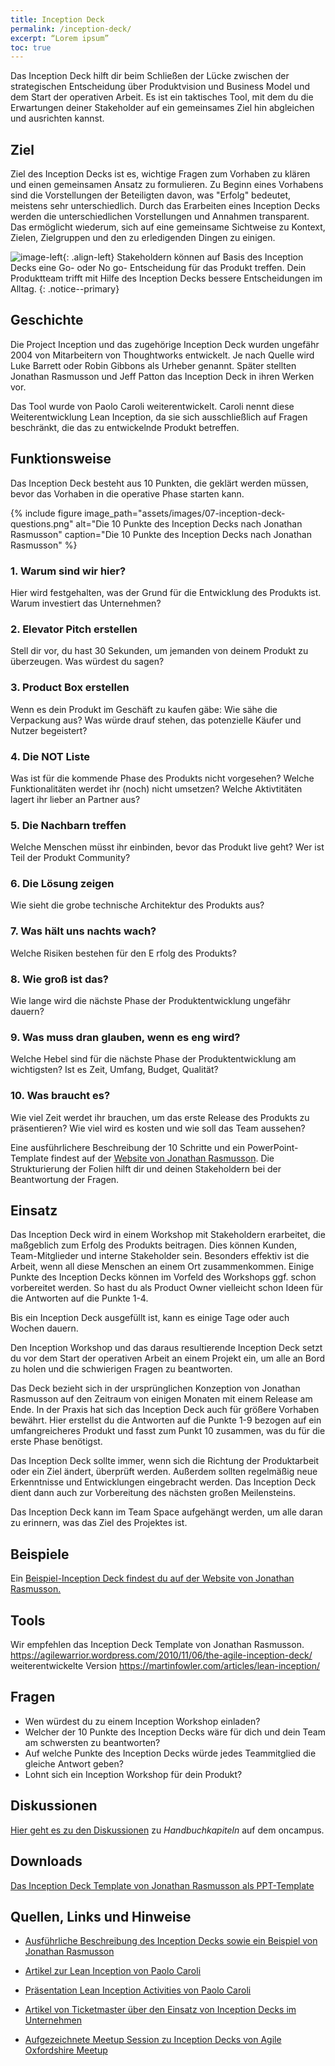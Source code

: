 ```yaml
---
title: Inception Deck
permalink: /inception-deck/
excerpt: “Lorem ipsum”
toc: true
---
```


Das Inception Deck hilft dir beim Schließen der Lücke zwischen der strategischen Entscheidung über Produktvision und Business Model und dem Start der operativen Arbeit. 
Es ist ein taktisches Tool, mit dem du die Erwartungen deiner Stakeholder auf ein gemeinsames Ziel hin abgleichen und ausrichten kannst.

## Ziel

Ziel des Inception Decks ist es, wichtige Fragen zum Vorhaben zu klären und  einen gemeinsamen Ansatz zu formulieren. 
Zu Beginn eines Vorhabens sind die Vorstellungen der Beteiligten davon, was "Erfolg" bedeutet, meistens sehr unterschiedlich. 
Durch das Erarbeiten eines Inception Decks werden die unterschiedlichen Vorstellungen und Annahmen transparent. 
Das ermöglicht wiederum, sich auf eine gemeinsame Sichtweise zu Kontext, Zielen, Zielgruppen und den zu erledigenden Dingen zu einigen. 

![image-left]({{site.baseurl}}/assets/images/read-light-idea.png){: .align-left}
Stakeholdern können auf Basis des Inception Decks eine Go- oder No go- Entscheidung für das Produkt treffen.
Dein Produktteam trifft mit Hilfe des Inception Decks bessere Entscheidungen im Alltag. 
{: .notice--primary}

## Geschichte

Die Project Inception und das zugehörige Inception Deck wurden ungefähr 2004 von Mitarbeitern von Thoughtworks entwickelt. 
Je nach Quelle wird Luke Barrett oder Robin Gibbons als Urheber genannt. 
Später stellten Jonathan Rasmusson und Jeff Patton das Inception Deck in ihren Werken vor. 

Das Tool wurde von Paolo Caroli weiterentwickelt. 
Caroli nennt diese Weiterentwicklung Lean Inception, da sie sich ausschließlich auf Fragen beschränkt, die das zu entwickelnde Produkt betreffen.

## Funktionsweise
Das Inception Deck besteht aus 10 Punkten, die geklärt werden müssen, bevor das Vorhaben in die operative Phase starten kann.

{% include figure image_path="assets/images/07-inception-deck-questions.png" alt="Die 10 Punkte des Inception Decks nach Jonathan Rasmusson" caption="Die 10 Punkte des Inception Decks nach Jonathan Rasmusson" %}

### 1. Warum sind wir hier?
Hier wird festgehalten, was der Grund für die Entwicklung des Produkts ist. Warum investiert das Unternehmen? 
   
### 2. Elevator Pitch erstellen 
Stell dir vor, du hast 30 Sekunden, um jemanden von deinem Produkt zu überzeugen. 
Was würdest du sagen?
 
### 3. Product Box erstellen
Wenn es dein Produkt im Geschäft zu kaufen gäbe: Wie sähe die Verpackung aus? Was würde drauf stehen, das potenzielle Käufer und Nutzer begeistert?

### 4. Die NOT Liste
Was ist für die kommende Phase des Produkts nicht vorgesehen? 
Welche Funktionalitäten werdet ihr (noch) nicht umsetzen? 
Welche Aktivtitäten lagert ihr lieber an Partner aus?

### 5. Die Nachbarn treffen  
Welche Menschen müsst ihr einbinden, bevor das Produkt live geht? 
Wer ist Teil der Produkt Community?

### 6. Die Lösung zeigen 
Wie sieht die grobe technische Architektur des Produkts aus?

### 7. Was hält uns nachts wach?
Welche Risiken bestehen für den E	rfolg des Produkts?

### 8. Wie groß ist das?  
Wie lange wird die nächste Phase der Produktentwicklung ungefähr dauern?

### 9. Was muss dran glauben, wenn es eng wird?
Welche Hebel sind für die nächste Phase der Produktentwicklung am wichtigsten? Ist es Zeit, Umfang, Budget, Qualität?

### 10. Was braucht es?  
Wie viel Zeit werdet ihr brauchen, um das erste Release des Produkts zu präsentieren? Wie viel wird es kosten und wie soll das Team aussehen?


Eine ausführlichere Beschreibung der 10 Schritte und ein PowerPoint-Template findest auf der [Website von Jonathan Rasmusson](https://agilewarrior.wordpress.com/2010/11/06/the-agile-inception-deck/). 
Die Strukturierung der Folien hilft dir und deinen Stakeholdern bei der Beantwortung der Fragen. 

 
## Einsatz
Das Inception Deck wird in einem Workshop mit Stakeholdern erarbeitet, die maßgeblich zum Erfolg des Produkts beitragen. 
Dies können Kunden, Team-Mitglieder und interne Stakeholder sein. 
Besonders effektiv ist die Arbeit, wenn all diese Menschen an einem Ort zusammenkommen. 
Einige Punkte des Inception Decks können im Vorfeld des Workshops ggf. schon vorbereitet werden. 
So hast du als Product Owner vielleicht schon Ideen für die Antworten auf die Punkte 1-4.

Bis ein Inception Deck ausgefüllt ist, kann es einige Tage oder auch Wochen dauern.

Den Inception Workshop und das daraus resultierende Inception Deck setzt du vor dem Start der operativen Arbeit an einem Projekt ein, um alle an Bord zu holen und die schwierigen Fragen zu beantworten.

Das Deck bezieht sich in der ursprünglichen Konzeption von Jonathan Rasmusson auf den Zeitraum von einigen Monaten mit einem Release am Ende. 
In der Praxis hat sich das Inception Deck auch für größere Vorhaben bewährt. Hier erstellst du die Antworten auf die Punkte 1-9 bezogen auf ein umfangreicheres Produkt und fasst zum Punkt 10 zusammen, was du für die erste Phase benötigst.

Das Inception Deck sollte immer, wenn sich die Richtung der Produktarbeit oder ein Ziel ändert, überprüft werden.
Außerdem sollten regelmäßig neue Erkenntnisse und Entwicklungen eingebracht werden.
Das Inception Deck dient dann auch zur Vorbereitung des nächsten großen Meilensteins.

Das Inception Deck kann im Team Space aufgehängt werden, um alle daran zu erinnern, was das Ziel des Projektes ist.
   
## Beispiele
Ein [Beispiel-Inception Deck findest du auf der Website von Jonathan Rasmusson.](https://agilewarrior.wordpress.com/2010/11/06/the-agile-inception-deck/)

## Tools
Wir empfehlen das Inception Deck Template von Jonathan Rasmusson.
https://agilewarrior.wordpress.com/2010/11/06/the-agile-inception-deck/
weiterentwickelte Version https://martinfowler.com/articles/lean-inception/

## Fragen
* Wen würdest du zu einem Inception Workshop einladen?
* Welcher der 10 Punkte des Inception Decks wäre für dich und dein Team am schwersten zu beantworten?
* Auf welche Punkte des Inception Decks würde jedes Teammitglied die gleiche Antwort geben?
* Lohnt sich ein Inception Workshop für dein Produkt?


## Diskussionen
[Hier geht es zu den Diskussionen](https://www.oncampus.de/blocks/oc_mooc_nav/forum_view.php?showall=false&id=47546) zu *Handbuchkapiteln* auf dem oncampus.

## Downloads
[Das Inception Deck Template von Jonathan Rasmusson als PPT-Template]({{site.baseurl}}/assets/downloads/07-inception-deck-jonathan-rasmusson.pptx)

## Quellen, Links und Hinweise

* [Ausführliche Beschreibung des Inception Decks sowie ein Beispiel von Jonathan Rasmusson](https://agilewarrior.wordpress.com/2010/11/06/the-agile-inception-deck/)

* [Artikel zur Lean Inception von Paolo Caroli](https://martinfowler.com/articles/lean-inception/)

* [Präsentation Lean Inception Activities von Paolo Caroli](https://www.slideshare.net/paulocaroli/lean-inception-activities)

* [Artikel von Ticketmaster über den Einsatz von Inception Decks im Unternehmen](https://tech.ticketmaster.com/2016/05/26/how-agile-inceptions-are-changing-ticketmasters-team-culture/)

* [Aufgezeichnete Meetup Session zu Inception Decks von Agile Oxfordshire Meetup](https://www.youtube.com/watch?v=H-aRpAoEdrU)

